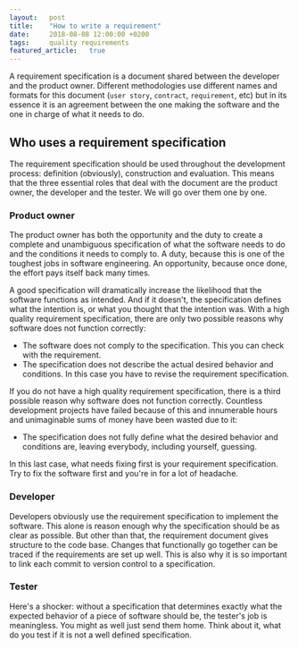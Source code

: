 ```yaml
---
layout:   post
title:    "How to write a requirement"
date:     2018-08-08 12:00:00 +0200
tags:     quality requirements
featured_article:   true
---
```

A requirement specification is a document shared between the developer and the product owner. Different methodologies use different names and formats for this document (`user story`, `contract`, `requirement`, etc) but in its essence it is an agreement between the one making the software and the one in charge of what it needs to do.

## Who uses a requirement specification
The requirement specification should be used throughout the development process: definition (obviously), construction and evaluation. This means that the three essential roles that deal with the document are the product owner, the developer and the tester. We will go over them one by one.

### Product owner
The product owner has both the opportunity and the duty to create a complete and unambiguous specification of what the software needs to do and the conditions it needs to comply to. A duty, because this is one of the toughest jobs in software engineering. An opportunity, because once done, the effort pays itself back many times.

A good specification will dramatically increase the likelihood that the software functions as intended. And if it doesn't, the specification defines what the intention is, or what you thought that the intention was. With a high quality requirement specification, there are only two possible reasons why software does not function correctly:
* The software does not comply to the specification. This you can check with the requirement.
* The specification does not describe the actual desired behavior and conditions. In this case you have to revise the requirement specification.

If you do not have a high quality requirement specification, there is a third possible reason why software does not function correctly. Countless development projects have failed because of this and innumerable hours and unimaginable sums of money have been wasted due to it:
* The specification does not fully define what the desired behavior and conditions are, leaving everybody, including yourself, guessing.

In this last case, what needs fixing first is your requirement specification. Try to fix the software first and you're in for a lot of headache.

### Developer
Developers obviously use the requirement specification to implement the software. This alone is reason enough why the specification should be as clear as possible. But other than that, the requirement document gives structure to the code base. Changes that functionally go together can be traced if the requirements are set up well. This is also why it is so important to link each commit to version control to a specification.

### Tester
Here's a shocker: without a specification that determines exactly what the expected behavior of a piece of software should be, the tester's job is meaningless. You might as well just send them home. Think about it, what do you test if it is not a well defined specification.
